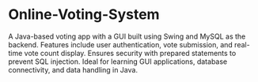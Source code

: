 # Online-Voting-System
A Java-based voting app with a GUI built using Swing and MySQL as the backend. Features include user authentication, vote submission, and real-time vote count display. Ensures security with prepared statements to prevent SQL injection. Ideal for learning GUI applications, database connectivity, and data handling in Java.
